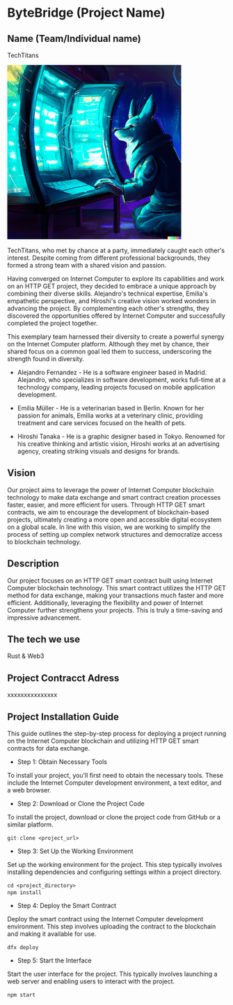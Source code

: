 # ByteBridge (Project Name)

## Name (Team/Individual name)

TechTitans

![Team Logo](https://github.com/Rise-In/example_readMe/blob/main/Example_logo%20.png)

TechTitans, who met by chance at a party, immediately caught each other's interest. Despite coming from different professional backgrounds, they formed a strong team with a shared vision and passion.

Having converged on Internet Computer to explore its capabilities and work on an HTTP GET project, they decided to embrace a unique approach by combining their diverse skills. Alejandro's technical expertise, Emilia's empathetic perspective, and Hiroshi's creative vision worked wonders in advancing the project. By complementing each other's strengths, they discovered the opportunities offered by Internet Computer and successfully completed the project together.

This exemplary team harnessed their diversity to create a powerful synergy on the Internet Computer platform. Although they met by chance, their shared focus on a common goal led them to success, underscoring the strength found in diversity.

 * Alejandro Fernandez - He is a software engineer based in Madrid. Alejandro, who specializes in software development, works full-time at a technology company, leading projects focused on mobile application development.
   
 * Emilia Müller  - He is a veterinarian based in Berlin. Known for her passion for animals, Emilia works at a veterinary clinic, providing treatment and care services focused on the health of pets.
   
 * Hiroshi Tanaka - He is a graphic designer based in Tokyo. Renowned for his creative thinking and artistic vision, Hiroshi works at an advertising agency, creating striking visuals and designs for brands.


## Vision

Our project aims to leverage the power of Internet Computer blockchain technology to make data exchange and smart contract creation processes faster, easier, and more efficient for users. Through HTTP GET smart contracts, we aim to encourage the development of blockchain-based projects, ultimately creating a more open and accessible digital ecosystem on a global scale. In line with this vision, we are working to simplify the process of setting up complex network structures and democratize access to blockchain technology.

## Description

Our project focuses on an HTTP GET smart contract built using Internet Computer blockchain technology. This smart contract utilizes the HTTP GET method for data exchange, making your transactions much faster and more efficient. Additionally, leveraging the flexibility and power of Internet Computer further strengthens your projects. This is truly a time-saving and impressive advancement.

## The tech we use

Rust & Web3

## Project Contracct Adress

xxxxxxxxxxxxxxx

## Project Installation Guide

This guide outlines the step-by-step process for deploying a project running on the Internet Computer blockchain and utilizing HTTP GET smart contracts for data exchange.

* Step 1: Obtain Necessary Tools

To install your project, you'll first need to obtain the necessary tools. These include the Internet Computer development environment, a text editor, and a web browser.

* Step 2: Download or Clone the Project Code

To install the project, download or clone the project code from GitHub or a similar platform.

```
git clone <project_url>
```

* Step 3: Set Up the Working Environment

Set up the working environment for the project. This step typically involves installing dependencies and configuring settings within a project directory.

```
cd <project_directory>
npm install
```

* Step 4: Deploy the Smart Contract

Deploy the smart contract using the Internet Computer development environment. This step involves uploading the contract to the blockchain and making it available for use.

```
dfx deploy
```

* Step 5: Start the Interface

Start the user interface for the project. This typically involves launching a web server and enabling users to interact with the project.

```
npm start
```
